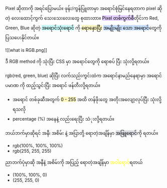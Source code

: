 
Pixel ဆိုတာကို အရင်ပြောမယ်။ ဖုန်း/ကွန်ပြူတာမှာ အရောင်စုံမြင်နေရတာက pixel ဆိုတဲ့ လေးထောင့်ကွက် သေးသေးလေးတွေ စုထားတာ။ <mark style="background: #D2B3FFA6;">Pixel တစ်ကွက်စီ</mark>တိုင်းက Red, Green, Blue ဆိုတဲ့ <mark style="background: #ABF7F7A6;">အ‌ရောင်သုံးရောင်</mark> ကို <mark style="background: #FFF3A3A6;">ရောနှောပြီး</mark> <mark style="background: #ADCCFFA6;">အမျိုးမျိုး သော ‌အရောင်</mark>တွေကို ပြသပေးနိုင်တယ်။

![[what is RGB.png]]

ဒီ RGB method ကို သုံးပြီး CSS မှာ အရောင်တွေကို ရောစပ် ပြီး သုံးလို့ရတယ်။

rgb(red, green, blue) ဆိုပြီး လက်သည်းကွင်းထဲက အ‌ရောင်နာမည်နေရာမှာ အရောင် ပမာဏ ကို ထည့်သွင်းပြီး အရောင် ဖန်တီးလို့ရတယ်။

- အရောင် တစ်ခုဆီအတွက် <mark style="background: #FFF3A3A6;">0 - 255</mark> အထိ တန်ဖိုးတွေ အတိုးအလျော့လုပ်ပြီး သုံးလို့ရသလို
- percentage (%) အနေနဲ့ လည်းရေးပြီး သံုးလို့ရတယ်။

ဘယ်ဘက်မှာဆိုရင် အနီ၊ အစိမ်း နဲ့ အပြာတို့ ရောတဲ့အချိန်မှာ <mark style="background: #CACFD9A6;">အဖြူရောင်</mark>ကို ရတယ်။
- rgb(100%, 100%, 100%)
- rgb(255, 255, 255)

ညာဘက်ပုံမှာဆို အနီနဲ့ အစိမ်းကို ‌အပြည့် ရောတဲ့အချိန်မှာ <span style="color:rgb(255, 255, 0)">အဝါရောင်</span>ရတယ်
- (100%, 100%, 0)
- (255, 255, 0)